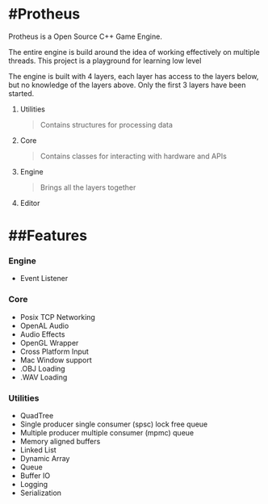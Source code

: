 #Protheus
====

Protheus is a Open Source C++ Game Engine.

The entire engine is build around the idea of working effectively on multiple threads.
This project is a playground for learning low level 

The engine is built with 4 layers, each layer has access to the layers below, but no knowledge of the layers above.
Only the first 3 layers have been started.

1. Utilities
	> Contains structures for processing data
2. Core
	> Contains classes for interacting with hardware and APIs
3. Engine
	> Brings all the layers together
4. Editor

##Features
====

### Engine
- Event Listener

### Core
- Posix TCP Networking
- OpenAL Audio
- Audio Effects
- OpenGL Wrapper
- Cross Platform Input 
- Mac Window support 
- .OBJ Loading
- .WAV Loading

### Utilities
- QuadTree
- Single producer single consumer (spsc) lock free queue
- Multiple producer multiple consumer (mpmc) queue
- Memory aligned buffers
- Linked List
- Dynamic Array
- Queue
- Buffer IO
- Logging
- Serialization